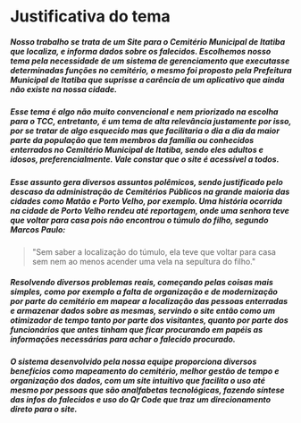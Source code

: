 # Justificativa do tema

##### Nosso trabalho se trata de um Site para o Cemitério Municipal de Itatiba que localiza, e informa dados sobre os falecidos. Escolhemos nosso tema pela necessidade de um sistema de gerenciamento que executasse determinadas funções no cemitério, o mesmo foi proposto pela Prefeitura Municipal de Itatiba que suprisse a carência de um aplicativo que ainda não existe na nossa cidade. 
	
##### Esse tema é algo não muito convencional e nem priorizado na escolha para o TCC, entretanto, é um tema de alta relevância justamente por isso, por se tratar de algo esquecido mas que facilitaria o dia a dia da maior parte da população que tem membros da  família ou conhecidos enterrados no Cemitério Municipal de Itatiba, sendo eles adultos e idosos, preferencialmente. Vale constar que o site é acessível a todos.  

##### Esse assunto gera diversos assuntos polêmicos, sendo justificado pelo descaso da administração de Cemitérios Públicos na grande maioria das cidades como Matão e Porto Velho, por exemplo. Uma história ocorrida na cidade de Porto Velho rendeu até reportagem, onde uma senhora teve que voltar para casa pois não encontrou o túmulo do filho, segundo Marcos Paulo: 

>"Sem saber a localização do túmulo, ela teve que voltar para casa sem nem ao menos acender uma vela na sepultura do filho."

##### Resolvendo diversos problemas reais, começando pelas coisas mais simples, como por exemplo a falta de organização e de modernização por parte do cemitério em mapear a localização das pessoas enterradas e armazenar dados sobre as mesmas, servindo o site então como um otimizador de tempo tanto por parte dos visitantes, quanto por parte dos funcionários que antes tinham que ficar procurando em papéis as informações necessárias para achar o falecido procurado. 

##### O sistema desenvolvido pela nossa equipe proporciona diversos benefícios como mapeamento do cemitério, melhor gestão de tempo e organização dos dados, com um site intuitivo que facilita o uso até mesmo por pessoas que são analfabetas tecnológicas, fazendo síntese das infos do falecidos e uso do Qr Code que traz um direcionamento direto para o site. 

